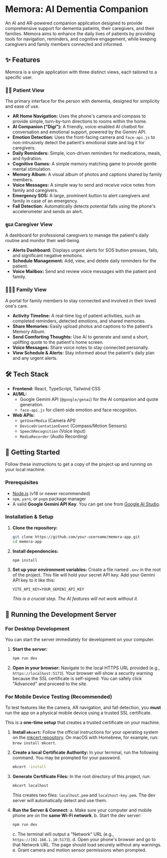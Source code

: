 # Memora: AI Dementia Companion

An AI and AR-powered companion application designed to provide comprehensive support for dementia patients, their caregivers, and their families. Memora aims to enhance the daily lives of patients by providing tools for navigation, reminders, and cognitive engagement, while keeping caregivers and family members connected and informed.

## ✨ Features

Memora is a single application with three distinct views, each tailored to a specific user.

### 🧑‍⚕️ Patient View
The primary interface for the person with dementia, designed for simplicity and ease of use.
- **AR Home Navigation:** Uses the phone's camera and compass to provide simple, turn-by-turn directions to rooms within the home.
- **AI Companion ("Digi"):** A friendly, voice-enabled AI chatbot for conversation and emotional support, powered by the Gemini API.
- **Emotion Detection:** Uses the front-facing camera and `face-api.js` to non-intrusively detect the patient's emotional state and log it for caregivers.
- **Daily Reminders:** Simple, icon-driven reminders for medications, meals, and hydration.
- **Cognitive Games:** A simple memory matching game to provide gentle mental stimulation.
- **Memory Album:** A visual album of photos and captions shared by family members.
- **Voice Messages:** A simple way to send and receive voice notes from family and caregivers.
- **Emergency SOS:** A large, prominent button to alert caregivers and family in case of an emergency.
- **Fall Detection:** Automatically detects potential falls using the phone's accelerometer and sends an alert.

### ดูแล Caregiver View
A dashboard for professional caregivers to manage the patient's daily routine and monitor their well-being.
- **Alerts Dashboard:** Displays urgent alerts for SOS button presses, falls, and significant negative emotions.
- **Schedule Management:** Add, view, and delete daily reminders for the patient.
- **Voice Mailbox:** Send and review voice messages with the patient and family.

### 👨‍👩‍👧 Family View
A portal for family members to stay connected and involved in their loved one's care.
- **Activity Timeline:** A real-time log of patient activities, such as completed reminders, detected emotions, and shared memories.
- **Share Memories:** Easily upload photos and captions to the patient's Memory Album.
- **Send Comforting Thoughts:** Use AI to generate and send a short, uplifting quote to the patient's home screen.
- **Voice Messages:** Share voice notes to stay connected personally.
- **View Schedule & Alerts:** Stay informed about the patient's daily plan and any urgent alerts.

## 🛠️ Tech Stack

- **Frontend:** React, TypeScript, Tailwind CSS
- **AI/ML:**
    - Google Gemini API (`@google/genai`) for the AI companion and quote generation.
    - `face-api.js` for client-side emotion and face recognition.
- **Web APIs:**
    - `getUserMedia` (Camera API)
    - `DeviceOrientationEvent` (Compass/Motion Sensors)
    - `SpeechRecognition` (Voice Input)
    - `MediaRecorder` (Audio Recording)

## 🚀 Getting Started

Follow these instructions to get a copy of the project up and running on your local machine.

### Prerequisites

- [Node.js](https://nodejs.org/) (v18 or newer recommended)
- `npm`, `yarn`, or `pnpm` package manager
- A valid **Google Gemini API Key**. You can get one from [Google AI Studio](https://aistudio.google.com/app/apikey).

### Installation & Setup

1.  **Clone the repository:**
    ```bash
    git clone https://github.com/your-username/memora-app.git
    cd memora-app
    ```

2.  **Install dependencies:**
    ```bash
    npm install
    ```

3.  **Set up your environment variables:**
    Create a file named `.env` in the root of the project. This file will hold your secret API key. Add your Gemini API key to it like this:
    ```
    VITE_API_KEY=YOUR_GEMINI_API_KEY
    ```
    *This is a crucial step. The AI features will not work without it.*

## 🏃 Running the Development Server

### For Desktop Development

You can start the server immediately for development on your computer.

1.  **Start the server:**
    ```bash
    npm run dev
    ```
2.  **Open in your browser:**
    Navigate to the local HTTPS URL provided (e.g., `https://localhost:5173`). Your browser will show a security warning because the SSL certificate is self-signed. You can safely click "Advanced" and proceed to the site.

### For Mobile Device Testing (Recommended)

To test features like the camera, AR navigation, and fall detection, you **must** run the app on a physical mobile device using a trusted SSL certificate.

This is a **one-time setup** that creates a trusted certificate on your machine.

1.  **Install `mkcert`:**
    Follow the official instructions for your operating system on the [mkcert repository](https://github.com/FiloSottile/mkcert). On macOS with Homebrew, for example, run: `brew install mkcert`.

2.  **Create a local Certificate Authority:**
    In your terminal, run the following command. You may be prompted for your password.
    ```bash
    mkcert -install
    ```

3.  **Generate Certificate Files:**
    In the root directory of this project, run:
    ```bash
    mkcert localhost
    ```
    This creates two files: `localhost.pem` and `localhost-key.pem`. The dev server will automatically detect and use them.

4.  **Run the Server & Connect:**
    a. Make sure your computer and mobile phone are on the **same Wi-Fi network**.
    b. Start the dev server:
       ```bash
       npm run dev
       ```
    c. The terminal will output a "Network" URL (e.g., `https://192.168.1.10:5173`).
    d. Open your phone's browser and go to that Network URL. The page should load securely without any warnings.
    e. Grant camera and motion sensor permissions when prompted.
